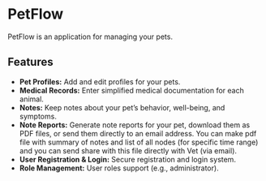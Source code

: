 # PetFlow

PetFlow is an application for managing your pets.

## Features

- **Pet Profiles:** Add and edit profiles for your pets.
- **Medical Records:** Enter simplified medical documentation for each animal.
- **Notes:** Keep notes about your pet’s behavior, well-being, and symptoms.
- **Note Reports:** Generate note reports for your pet, download them as PDF files, or send them directly to an email address. You can make pdf file with summary of notes and list of all nodes (for specific time range) and you can send share with this file directly with Vet (via email).
- **User Registration & Login:** Secure registration and login system.
- **Role Management:** User roles support (e.g., administrator).
